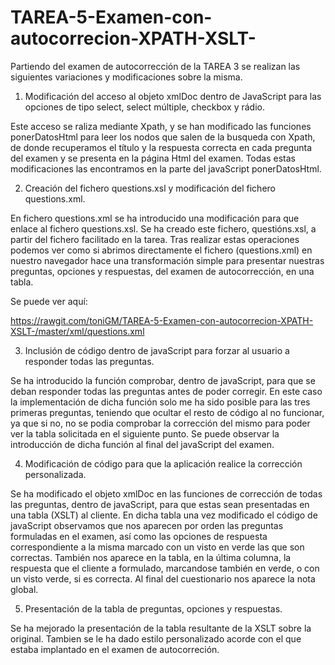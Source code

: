 # TAREA-5-Examen-con-autocorrecion-XPATH-XSLT-

Partiendo del examen de autocorrección de la TAREA 3 se realizan las siguientes variaciones y modificaciones sobre la misma.


1) Modificación del acceso al objeto xmlDoc dentro de JavaScript para las opciones de tipo select, select múltiple, checkbox y rádio.

Este acceso se raliza mediante Xpath, y se han modificado las funciones ponerDatosHtml para leer los nodos que salen de la busqueda con Xpath, de donde recuperamos el título y la respuesta correcta en cada pregunta del examen y se presenta en la página Html del examen. Todas estas modificaciones las encontramos en la parte del javaScript ponerDatosHtml.

    
2) Creación del fichero questions.xsl y modificación del fichero questions.xml.

En fichero questions.xml se ha introducido una modificación para que enlace al fichero questions.xsl. Se ha creado este fichero, questións.xsl, a partir del fichero facilitado en la tarea. Tras realizar estas operaciones podemos ver como si abrimos directamente el fichero (questions.xml) en nuestro navegador hace una transformación simple para presentar nuestras preguntas, opciones y respuestas, del examen de autocorrección, en una tabla.


   Se puede ver aquí:
   
   https://rawgit.com/toniGM/TAREA-5-Examen-con-autocorrecion-XPATH-XSLT-/master/xml/questions.xml


3) Inclusión de código dentro de javaScript para forzar al usuario a responder todas las preguntas.

Se ha introducido la función comprobar, dentro de javaScript, para que se deban responder todas las preguntas antes de poder corregir. En este caso la implementación de dicha función solo me ha sido posible para las tres primeras preguntas, teniendo que ocultar el resto de código al no funcionar, ya que si no, no se podia comprobar la corrección del mismo para poder ver la tabla solicitada en el siguiente punto. Se puede observar la introducción de dicha función al final del javaScript del examen.


4) Modificación de código para que la aplicación realice la corrección personalizada.

Se ha modificado el objeto xmlDoc en las funciones de corrección de todas las preguntas, dentro de javaScript, para que estas sean presentadas en una tabla (XSLT) al cliente. En dicha tabla una vez modificado el código de javaScript observamos que nos aparecen por orden las preguntas formuladas en el examen, así como las opciones de respuesta correspondiente a la misma marcado con un visto en verde las que son correctas. También nos aparece en la tabla, en la última columna, la respuesta que el cliente a formulado, marcandose también en verde, o con un visto verde, si es correcta. Al final del cuestionario nos aparece la nota global.


5) Presentación de la tabla de preguntas, opciones y respuestas.

Se ha mejorado la presentación de la tabla resultante de la XSLT sobre la original. Tambien se le ha dado estilo personalizado acorde con el que estaba implantado en el examen de autocorreción.










